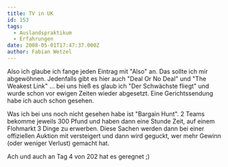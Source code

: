 ```yaml
---
title: TV in UK
id: 153
tags:
  - Auslandspraktikum
  - Erfahrungen
date: 2008-05-01T17:47:37.000Z
author: Fabian Wetzel
---
```


Also ich glaube ich fange jeden Eintrag mit "Also" an. Das sollte ich mir abgewöhnen. Jedenfalls gibt es hier auch "Deal Or No Deal" und "The Weakest Link" ... bei uns hieß es glaub ich "Der Schwächste fliegt" und wurde schon vor ewigen Zeiten wieder abgesetzt. Eine Gerichtssendung habe ich auch schon gesehen.

Was ich bei uns noch nicht gesehen habe ist "Bargain Hunt". 2 Teams bekomme jeweils 300 Pfund und haben dann eine Stunde Zeit, auf einem Flohmarkt 3 Dinge zu erwerben. Diese Sachen werden dann bei einer offiziellen Auktion mit versteigert und dann wird geguckt, wer mehr Gewinn (oder weniger Verlust) gemacht hat.

Ach und auch an Tag 4 von 202 hat es geregnet ;)
